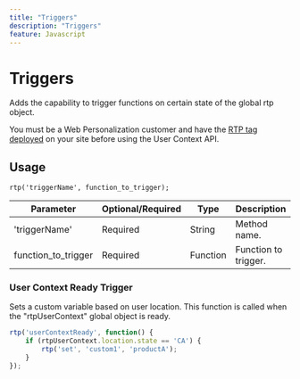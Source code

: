 ```yaml
---
title: "Triggers"
description: "Triggers"
feature: Javascript
---
```


# Triggers

Adds the capability to trigger functions on certain state of the global rtp object.

You must be a Web Personalization customer and have the [RTP tag deployed](https://experienceleague.adobe.com/en/docs/marketo/using/product-docs/web-personalization/rtp-tag-implementation/deploy-the-rtp-javascript) on your site before using the User Context API.

## Usage

`rtp('triggerName', function_to_trigger);`

| Parameter           | Optional/Required | Type     | Description          |
|---------------------|-------------------|----------|----------------------|
| 'triggerName'       | Required          | String   | Method name.        |
| function_to_trigger | Required          | Function | Function to trigger. |


### User Context Ready Trigger

Sets a custom variable based on user location. This function is called when the "rtpUserContext" global object is ready.

```javascript
rtp('userContextReady', function() {
    if (rtpUserContext.location.state == 'CA') {
        rtp('set', 'custom1', 'productA');
    }
});
```
